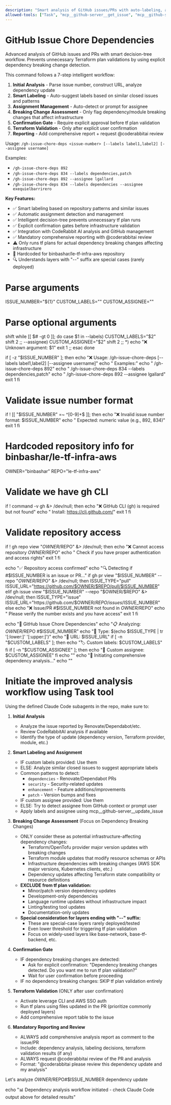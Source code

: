 ```yaml
---
description: "Smart analysis of GitHub issues/PRs with auto-labeling, assignment, and conditional Terraform validation"
allowed-tools: ["Task", "mcp__github-server__get_issue", "mcp__github-server__get_pull_request", "mcp__github-server__update_issue", "mcp__github-server__list_issues", "mcp__github-server__search_issues", "mcp__github-server__add_issue_comment", "mcp__obsidian__search_notes", "mcp__obsidian__read_notes", "Bash"]
---
```


# GitHub Issue Chore Dependencies

Advanced analysis of GitHub issues and PRs with smart decision-tree workflow. Prevents unnecessary Terraform plan validations by using explicit dependency breaking change detection.

This command follows a 7-step intelligent workflow:
1. **Initial Analysis** - Parse issue number, construct URL, analyze dependency update
2. **Smart Labeling** - Auto-suggest labels based on similar closed issues and patterns
3. **Assignment Management** - Auto-detect or prompt for assignee
4. **Breaking Change Assessment** - Only flag dependency/module breaking changes that affect infrastructure
5. **Confirmation Gate** - Require explicit approval before tf plan validation
6. **Terraform Validation** - Only after explicit user confirmation
7. **Reporting** - Add comprehensive report + request @coderabbitai review

Usage: `/gh-issue-chore-deps <issue-number> [--labels label1,label2] [--assignee username]`

Examples:
- `/gh-issue-chore-deps 892`
- `/gh-issue-chore-deps 834 --labels dependencies,patch`
- `/gh-issue-chore-deps 892 --assignee lgallard`
- `/gh-issue-chore-deps 834 --labels dependencies --assignee exequielbarrirero`

**Key Features:**
- ✅ Smart labeling based on repository patterns and similar issues
- ✅ Automatic assignment detection and management
- ✅ Intelligent decision-tree prevents unnecessary tf plan runs
- ✅ Explicit confirmation gates before infrastructure validation
- ✅ Integration with CodeRabbit AI analysis and GitHub management
- ✅ Mandatory comprehensive reporting with @coderabbitai review
- ⚠️  Only runs tf plans for actual dependency breaking changes affecting infrastructure
- 🎯 Hardcoded for binbashar/le-tf-infra-aws repository
- 🔍 Understands layers with "--" suffix are special cases (rarely deployed)

# Parse arguments
ISSUE_NUMBER="${1}"
CUSTOM_LABELS=""
CUSTOM_ASSIGNEE=""

# Parse optional arguments
shift
while [[ $# -gt 0 ]]; do
  case $1 in
    --labels)
      CUSTOM_LABELS="$2"
      shift 2
      ;;
    --assignee)
      CUSTOM_ASSIGNEE="$2"
      shift 2
      ;;
    *)
      echo "❌ Unknown argument: $1"
      exit 1
      ;;
  esac
done

if [ -z "$ISSUE_NUMBER" ]; then
  echo "❌ Usage: /gh-issue-chore-deps <issue-number> [--labels label1,label2] [--assignee username]"
  echo "   Examples:"
  echo "   /gh-issue-chore-deps 892"
  echo "   /gh-issue-chore-deps 834 --labels dependencies,patch"
  echo "   /gh-issue-chore-deps 892 --assignee lgallard"
  exit 1
fi

# Validate issue number format
if ! [[ "$ISSUE_NUMBER" =~ ^[0-9]+$ ]]; then
  echo "❌ Invalid issue number format: $ISSUE_NUMBER"
  echo "   Expected: numeric value (e.g., 892, 834)"
  exit 1
fi

# Hardcoded repository info for binbashar/le-tf-infra-aws
OWNER="binbashar"
REPO="le-tf-infra-aws"

# Validate we have gh CLI
if ! command -v gh &> /dev/null; then
  echo "❌ GitHub CLI (gh) is required but not found"
  echo "   Install: https://cli.github.com/"
  exit 1
fi

# Validate repository access
if ! gh repo view "$OWNER/$REPO" &> /dev/null; then
  echo "❌ Cannot access repository $OWNER/$REPO"
  echo "   Check if you have proper authentication and access rights"
  exit 1
fi

echo "✅ Repository access confirmed"
echo "🔍 Detecting if #$ISSUE_NUMBER is an issue or PR..."
if gh pr view "$ISSUE_NUMBER" --repo "$OWNER/$REPO" &> /dev/null; then
  ISSUE_TYPE="pull"
  ISSUE_URL="https://github.com/$OWNER/$REPO/pull/$ISSUE_NUMBER"
elif gh issue view "$ISSUE_NUMBER" --repo "$OWNER/$REPO" &> /dev/null; then
  ISSUE_TYPE="issue"
  ISSUE_URL="https://github.com/$OWNER/$REPO/issues/$ISSUE_NUMBER"
else
  echo "❌ Issue/PR #$ISSUE_NUMBER not found in $OWNER/$REPO"
  echo "   Please verify the number exists and you have access"
  exit 1
fi

echo "🚀 GitHub Issue Chore Dependencies"
echo "📋 Analyzing: $OWNER/$REPO #$ISSUE_NUMBER"
echo "📂 Type: $(echo $ISSUE_TYPE | tr '[:lower:]' '[:upper:]')"
echo "🔗 URL: $ISSUE_URL"
if [ -n "$CUSTOM_LABELS" ]; then
  echo "🏷️  Custom labels: $CUSTOM_LABELS"
fi
if [ -n "$CUSTOM_ASSIGNEE" ]; then
  echo "👤 Custom assignee: $CUSTOM_ASSIGNEE"
fi
echo ""
echo "🔄 Initiating comprehensive dependency analysis..."
echo ""

# Initiate the improved analysis workflow using Task tool
Using the defined Claude Code subagents in the repo, make sure to:

1. **Initial Analysis**
   - Analyze the issue reported by Renovate/Dependabot/etc.
   - Review CodeRabbitAI analysis if available
   - Identify the type of update (dependency version, Terraform provider, module, etc.)

2. **Smart Labeling and Assignment**
   - IF custom labels provided: Use them
   - ELSE: Analyze similar closed issues to suggest appropriate labels
   - Common patterns to detect:
     * `dependencies` - Renovate/Dependabot PRs
     * `security` - Security-related updates
     * `enhancement` - Feature additions/improvements
     * `patch` - Version bumps and fixes
   - IF custom assignee provided: Use them
   - ELSE: Try to detect assignee from GitHub context or prompt user
   - Apply labels and assignee using mcp__github-server__update_issue

3. **Breaking Change Assessment** (Focus on Dependency Breaking Changes)
   - ONLY consider these as potential infrastructure-affecting dependency changes:
     * Terraform/OpenTofu provider major version updates with breaking changes
     * Terraform module updates that modify resource schemas or APIs
     * Infrastructure dependencies with breaking changes (AWS SDK major versions, Kubernetes clients, etc.)
     * Dependency updates affecting Terraform state compatibility or resource definitions
   - **EXCLUDE from tf plan validation:**
     * Minor/patch version dependency updates
     * Development-only dependencies
     * Language runtime updates without infrastructure impact
     * Linting/testing tool updates
     * Documentation-only updates
   - **Special consideration for layers ending with "--" suffix:**
     * These are special-case layers rarely deployed/tested
     * Even lower threshold for triggering tf plan validation
     * Focus on widely-used layers like base-network, base-tf-backend, etc.

4. **Confirmation Gate**
   - IF dependency breaking changes are detected:
     * Ask for explicit confirmation: "Dependency breaking changes detected. Do you want me to run tf plan validation?"
     * Wait for user confirmation before proceeding
   - IF no dependency breaking changes: SKIP tf plan validation entirely

5. **Terraform Validation** (ONLY after user confirmation)
   - Activate leverage CLI and AWS SSO auth
   - Run tf plans using files updated in the PR (prioritize commonly deployed layers)
   - Add comprehensive report table to the issue

6. **Mandatory Reporting and Review**
   - ALWAYS add comprehensive analysis report as comment to the issue/PR
   - Include: dependency analysis, labeling decisions, terraform validation results (if any)
   - ALWAYS request @coderabbitai review of the PR and analysis
   - Format: "@coderabbitai please review this dependency update and my analysis"

Let's analyze $OWNER/$REPO#$ISSUE_NUMBER dependency update

echo "📊 Dependency analysis workflow initiated - check Claude Code output above for detailed results"